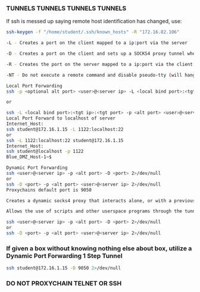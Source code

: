 ### TUNNELS TUNNELS TUNNELS TUNNELS
If ssh is messed up saying remote host identification has changed, use:
```bash
ssh-keygen -f "/home/student/.ssh/known_hosts" -R "172.16.82.106"
```
```bash
-L - Creates a port on the client mapped to a ip:port via the server

-D - Creates a port on the client and sets up a SOCKS4 proxy tunnel where the target ip:port is specified dynamically

-R - Creates the port on the server mapped to a ip:port via the client

-NT - Do not execute a remote command and disable pseudo-tty (will hang window)
```
```bash
Local Port Forwarding
ssh -p <optional alt port> <user>@<server ip> -L <local bind port>:<tgt ip>:<tgt port>

or

ssh -L <local bind port>:<tgt ip>:<tgt port> -p <alt port> <user>@<server ip>
Local Port Forward to localhost of server
Internet_Host:
ssh student@172.16.1.15 -L 1122:localhost:22
or
ssh -L 1122:localhost:22 student@172.16.1.15
Internet_Host:
ssh student@localhost -p 1122
Blue_DMZ_Host-1~$
```
```bash
Dynamic Port Forwarding
ssh <user>@<server ip> -p <alt port> -D <port> 2>/dev/null
or
ssh -D <port> -p <alt port> <user>@<server ip> 2>/dev/null
Proxychains default port is 9050

Creates a dynamic socks4 proxy that interacts alone, or with a previously established remote or local port forward.

Allows the use of scripts and other userspace programs through the tunnel.
```
```bash
ssh <user>@<server ip> -p <alt port> -D <port> 2>/dev/null
or
ssh -D <port> -p <alt port> <user>@<server ip> 2>/dev/null
```
### If given a box without knowing nothing else about box, utilize a Dynamic Port Forwarding 1 Step Tunnel
```bash
ssh student@172.16.1.15 -D 9050 2>/dev/null
```
### DO NOT PROXYCHAIN TELNET OR SSH
